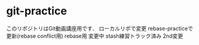 # git-practice
このリポジトリはGit動画講座用です．
ローカルリポで変更
rebase-practiceで更新(rebase conflict用)
rebase用
変更中
stash練習トラック済み
2nd変更